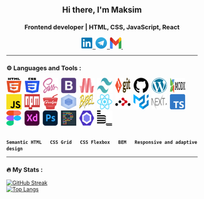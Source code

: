 <div id="header" align="center">
  <h2>Hi there, I'm Maksim</h2>
  <h3>Frontend developer | HTML, CSS, JavaScript, React</h3>
</div>
<div id="socials" align="center">
  <a href="https://www.linkedin.com/in/maksim-pronevich-280938193/">
    <img src="https://github.com/MaksPronevich/icons/blob/master/socials/linkedin/linkedin.svg" title="Linkedin" alt="Linkedin" width="30" height="30"/>&nbsp;
  </a>
  <a href="https://t.me/makspronevich">
    <img src="https://github.com/MaksPronevich/icons/blob/master/socials/telegram/telegram.svg" title="Telegram" alt="Telegram" width="30" height="30"/>&nbsp;
  </a>
  <a href="mailto:maks.pronevich@gmail.com">
    <img src="https://github.com/MaksPronevich/icons/blob/master/socials/gmail/gmail.svg" title="gmail" alt="gmail" width="30" height="30"/>&nbsp;
  </a>
</div>

---
### :gear: Languages and Tools :
<div>
  <img src="https://github.com/MaksPronevich/icons/blob/master/languages_and_tools/html/html.svg" title="HTML5" alt="HTML5" width="40" height="40"/>&nbsp;
  <img src="https://github.com/MaksPronevich/icons/blob/master/languages_and_tools/css/css.svg" title="CSS" alt="CSS" width="40" height="40"/>&nbsp;
  <img src="https://github.com/MaksPronevich/icons/blob/master/languages_and_tools/sass/sass.svg" title="SASS" alt="SASS" width="40" height="40"/>&nbsp;
  <img src="https://github.com/MaksPronevich/icons/blob/master/languages_and_tools/bootstrap/bootstrap.svg" title="Bootstrap" alt="Bootstrap" width="40" height="40"/>&nbsp;
  <img src="https://github.com/MaksPronevich/icons/blob/master/languages_and_tools/materialize/materialize.svg" title="Materialize" alt="Materialize" width="40" height="40"/>&nbsp;
  <img src="https://github.com/MaksPronevich/icons/blob/master/languages_and_tools/tailwindcss/tailwindcss.svg" title="Tailwindcss" alt="Tailwindcss" width="40" height="40"/>&nbsp;
  <img src="https://github.com/MaksPronevich/icons/blob/master/languages_and_tools/git/git.svg" title="Git" alt="Git" width="40" height="40"/>&nbsp;
  <img src="https://github.com/MaksPronevich/icons/blob/master/languages_and_tools/github/github.svg" title="GitHub" alt="GitHub" width="40" height="40"/>&nbsp;
  <img src="https://github.com/MaksPronevich/icons/blob/master/languages_and_tools/wordpress/wordpress.svg" title="Wordpress" alt="Wordpress" width="40" height="40"/>&nbsp;
  <img src="https://github.com/MaksPronevich/icons/blob/master/languages_and_tools/modx/modx.svg" title="ModX" alt="ModX" width="40" height="40"/>&nbsp;
  <img src="https://github.com/MaksPronevich/icons/blob/master/languages_and_tools/js/js.svg" title="JS" alt="JS" width="40" height="40"/>&nbsp;
  <img src="https://github.com/MaksPronevich/icons/blob/master/languages_and_tools/npm/npm.svg" title="npm" alt="npm" width="40" height="40"/>&nbsp;
  <img src="https://github.com/MaksPronevich/icons/blob/master/languages_and_tools/gulp/gulp.svg" title="Gulp" alt="Gulp" width="40" height="40"/>&nbsp;
  <img src="https://github.com/MaksPronevich/icons/blob/master/languages_and_tools/webpack/webpack.svg" title="Webpack" alt="Webpack" width="40" height="40"/>&nbsp;
  <img src="https://github.com/MaksPronevich/icons/blob/master/languages_and_tools/babel/babel.svg" title="Babel" alt="Babel" width="40" height="40"/>&nbsp;
  <img src="https://github.com/MaksPronevich/icons/blob/master/languages_and_tools/reactjs/reactjs.svg" title="ReactJS" alt="ReactJS" width="40" height="40"/>&nbsp;
  <img src="https://github.com/MaksPronevich/icons/blob/master/languages_and_tools/react-router/react-router.svg" title="React Router" alt="React Router" width="40" height="40"/>&nbsp;
  <img src="https://github.com/MaksPronevich/icons/blob/master/languages_and_tools/material-ui/material-ui.svg" title="Materual UI" alt="Materual UI" width="40" height="40"/>&nbsp;
  <img src="https://github.com/MaksPronevich/icons/blob/master/languages_and_tools/nextjs/nextjs.svg" title="Next JS" alt="Next JS" width="40" height="40"/>&nbsp;
  <img src="https://github.com/MaksPronevich/icons/blob/master/languages_and_tools/typescript/typescript.svg" title="TypeScript" alt="TypeScript" width="40" height="40"/>&nbsp;
  <img src="https://github.com/MaksPronevich/icons/blob/master/languages_and_tools/figma/figma.svg" title="Figma" alt="Figma" width="40" height="40"/>&nbsp;
  <img src="https://github.com/MaksPronevich/icons/blob/master/languages_and_tools/adobe-xd/adobe-xd.svg" title="Adobe XD" alt="Adobe XD" width="40" height="40"/>&nbsp;
  <img src="https://github.com/MaksPronevich/icons/blob/master/languages_and_tools/adobe-photoshop/adobe-photoshop.svg" title="Adobe Photoshop" alt="Adobe Photoshop" width="40" height="40"/>&nbsp;
  <img src="https://github.com/MaksPronevich/icons/blob/master/languages_and_tools/prettier/prettier.svg" title="Prettier" alt="Prettier" width="40" height="40"/>&nbsp;
  <img src="https://github.com/MaksPronevich/icons/blob/master/languages_and_tools/eslint/eslint.svg" title="ESLint" alt="ESLint" width="40" height="40"/>&nbsp;
  <img src="https://github.com/MaksPronevich/icons/blob/master/languages_and_tools/bem/bem.svg" title="BEM" alt="BEM" width="40" height="40"/>&nbsp;
</div>
<br/>

**`Semantic HTML`** &emsp; **`CSS Grid`** &emsp; **`CSS Flexbox`** &emsp; **`BEM`** &emsp; **`Responsive and adaptive design`** &emsp;

---
### :fire: My Stats :
[![GitHub Streak](http://github-readme-streak-stats.herokuapp.com?user=MaksPronevich&theme=dark&hide_border=true&border_radius=5&date_format=j%20M%5B%20Y%5D)](https://git.io/streak-stats)
<br/>
[![Top Langs](https://github-readme-stats.vercel.app/api/top-langs/?username=MaksPronevich&layout=compact&theme=vision-friendly-dark)](https://github.com/anuraghazra/github-readme-stats)












<!--
- 🔭 I’m currently working on ...
- 🌱 I’m currently learning ...
- 👯 I’m looking to collaborate on ...
- 🤔 I’m looking for help with ...
- 💬 Ask me about ...
- 📫 How to reach me: ...
- 😄 Pronouns: ...
- ⚡ Fun fact: ...
-->
